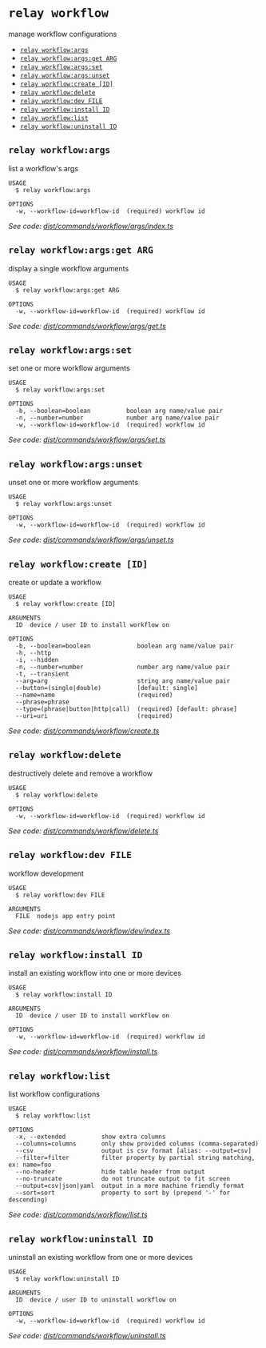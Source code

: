 `relay workflow`
================

manage workflow configurations

* [`relay workflow:args`](#relay-workflowargs)
* [`relay workflow:args:get ARG`](#relay-workflowargsget-arg)
* [`relay workflow:args:set`](#relay-workflowargsset)
* [`relay workflow:args:unset`](#relay-workflowargsunset)
* [`relay workflow:create [ID]`](#relay-workflowcreate-id)
* [`relay workflow:delete`](#relay-workflowdelete)
* [`relay workflow:dev FILE`](#relay-workflowdev-file)
* [`relay workflow:install ID`](#relay-workflowinstall-id)
* [`relay workflow:list`](#relay-workflowlist)
* [`relay workflow:uninstall ID`](#relay-workflowuninstall-id)

## `relay workflow:args`

list a workflow's args

```
USAGE
  $ relay workflow:args

OPTIONS
  -w, --workflow-id=workflow-id  (required) workflow id
```

_See code: [dist/commands/workflow/args/index.ts](https://github.com/relaypro/relay-cli/blob/v0.0.4/dist/commands/workflow/args/index.ts)_

## `relay workflow:args:get ARG`

display a single workflow arguments

```
USAGE
  $ relay workflow:args:get ARG

OPTIONS
  -w, --workflow-id=workflow-id  (required) workflow id
```

_See code: [dist/commands/workflow/args/get.ts](https://github.com/relaypro/relay-cli/blob/v0.0.4/dist/commands/workflow/args/get.ts)_

## `relay workflow:args:set`

set one or more workflow arguments

```
USAGE
  $ relay workflow:args:set

OPTIONS
  -b, --boolean=boolean          boolean arg name/value pair
  -n, --number=number            number arg name/value pair
  -w, --workflow-id=workflow-id  (required) workflow id
```

_See code: [dist/commands/workflow/args/set.ts](https://github.com/relaypro/relay-cli/blob/v0.0.4/dist/commands/workflow/args/set.ts)_

## `relay workflow:args:unset`

unset one or more workflow arguments

```
USAGE
  $ relay workflow:args:unset

OPTIONS
  -w, --workflow-id=workflow-id  (required) workflow id
```

_See code: [dist/commands/workflow/args/unset.ts](https://github.com/relaypro/relay-cli/blob/v0.0.4/dist/commands/workflow/args/unset.ts)_

## `relay workflow:create [ID]`

create or update a workflow

```
USAGE
  $ relay workflow:create [ID]

ARGUMENTS
  ID  device / user ID to install workflow on

OPTIONS
  -b, --boolean=boolean             boolean arg name/value pair
  -h, --http
  -i, --hidden
  -n, --number=number               number arg name/value pair
  -t, --transient
  --arg=arg                         string arg name/value pair
  --button=(single|double)          [default: single]
  --name=name                       (required)
  --phrase=phrase
  --type=(phrase|button|http|call)  (required) [default: phrase]
  --uri=uri                         (required)
```

_See code: [dist/commands/workflow/create.ts](https://github.com/relaypro/relay-cli/blob/v0.0.4/dist/commands/workflow/create.ts)_

## `relay workflow:delete`

destructively delete and remove a workflow

```
USAGE
  $ relay workflow:delete

OPTIONS
  -w, --workflow-id=workflow-id  (required) workflow id
```

_See code: [dist/commands/workflow/delete.ts](https://github.com/relaypro/relay-cli/blob/v0.0.4/dist/commands/workflow/delete.ts)_

## `relay workflow:dev FILE`

workflow development

```
USAGE
  $ relay workflow:dev FILE

ARGUMENTS
  FILE  nodejs app entry point
```

_See code: [dist/commands/workflow/dev/index.ts](https://github.com/relaypro/relay-cli/blob/v0.0.4/dist/commands/workflow/dev/index.ts)_

## `relay workflow:install ID`

install an existing workflow into one or more devices

```
USAGE
  $ relay workflow:install ID

ARGUMENTS
  ID  device / user ID to install workflow on

OPTIONS
  -w, --workflow-id=workflow-id  (required) workflow id
```

_See code: [dist/commands/workflow/install.ts](https://github.com/relaypro/relay-cli/blob/v0.0.4/dist/commands/workflow/install.ts)_

## `relay workflow:list`

list workflow configurations

```
USAGE
  $ relay workflow:list

OPTIONS
  -x, --extended          show extra columns
  --columns=columns       only show provided columns (comma-separated)
  --csv                   output is csv format [alias: --output=csv]
  --filter=filter         filter property by partial string matching, ex: name=foo
  --no-header             hide table header from output
  --no-truncate           do not truncate output to fit screen
  --output=csv|json|yaml  output in a more machine friendly format
  --sort=sort             property to sort by (prepend '-' for descending)
```

_See code: [dist/commands/workflow/list.ts](https://github.com/relaypro/relay-cli/blob/v0.0.4/dist/commands/workflow/list.ts)_

## `relay workflow:uninstall ID`

uninstall an existing workflow from one or more devices

```
USAGE
  $ relay workflow:uninstall ID

ARGUMENTS
  ID  device / user ID to uninstall workflow on

OPTIONS
  -w, --workflow-id=workflow-id  (required) workflow id
```

_See code: [dist/commands/workflow/uninstall.ts](https://github.com/relaypro/relay-cli/blob/v0.0.4/dist/commands/workflow/uninstall.ts)_
